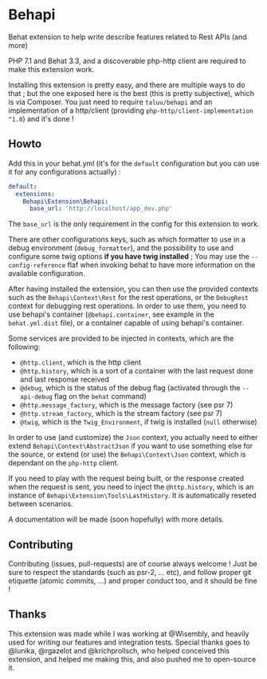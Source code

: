 Behapi
======
Behat extension to help write describe features related to Rest APIs (and more)

PHP 7.1 and Behat 3.3, and a discoverable php-http client are required to make
this extension work.

Installing this extension is pretty easy, and there are multiple ways to do
that ; but the one exposed here is the best (this is pretty subjective), which
is via Composer. You just need to require `taluu/behapi` and an implementation 
of a http/client (providing `php-http/client-implementation ^1.0`)  and it's 
done !

Howto
-----
Add this in your behat.yml (it's for the `default` configuration but you can
use it for any configurations actually) :

```yaml
default:
  extensions:
    Behapi\Extension\Behapi:
      base_url: 'http://localhost/app_dev.php'
```

The `base_url` is the only requirement in the config for this extension to work.

There are other configurations keys, such as which formatter to use in a debug
environment (`debug_formatter`), and the possibility to use and configure some
twig options **if you have twig installed** ; You may use the
`--config-reference` flaf when invoking behat to have more information on the
available configuration.

After having installed the extension, you can then use the provided contexts
such as the `Behapi\Context\Rest` for the rest operations, or the `DebugRest`
context for debugging rest operations. In order to use them, you need to use
behapi's container (`@behapi.container`, see example in the `behat.yml.dist`
file), or a container capable of using behapi's container.

Some services are provided to be injected in contexts, which are the following:

- `@http.client`, which is the http client
- `@http.history`, which is a sort of a container with the last request done
  and last response received
- `@debug`, which is the status of the debug flag (activated through the
  `--api-debug` flag on the `behat` command)
- `@http.message_factory`, which is the message factory (see psr 7)
- `@http.stream_factory`, which is the stream factory (see psr 7)
- `@twig`, which is the `Twig_Environment`, if twig is installed (`null`
  otherwise)

In order to use (and customize) the `Json` context, you actually need to either
extend `Behapi\Context\AbstractJson` if you want to use something else for the
source, or extend (or use) the `Behapi\Context\Json` context, which is dependant
on the `php-http` client.

If you need to play with the request being built, or the response created when
the request is sent, you need to inject the `@http.history`, which is an
instance of `Behapi\Extension\Tools\LastHistory`. It is automatically reseted
between scenarios.

A documentation will be made (soon hopefully) with more details.

Contributing
------------
Contributing (issues, pull-requests) are of course always welcome ! Just be
sure to respect the standards (such as psr-2, ... etc), and follow proper git
etiquette (atomic commits, ...) and proper conduct too, and it should be fine !

Thanks
------
This extension was made while I was working at @Wisembly, and heavily used for
writing our features and integration tests. Special thanks goes to @lunika,
@rgazelot and @krichprollsch, who helped conceived this extension, and helped me
making this, and also pushed me to open-source it.
